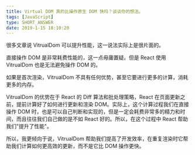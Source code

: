 ```yaml
---
title: Virtual DOM 真的比操作原生 DOM 快吗？谈谈你的想法。
tags: [JavaScript]
type: SHORT_ANSWER
date: 2019-1-15 18:10:20
---
```


很多文章说 VitrualDom 可以提升性能，这一说法实际上是很片面的。

直接操作 DOM 是非常耗费性能的，这一点毋庸置疑。但是 React 使用 VitrualDom 也是无法避免操作 DOM 的。

如果是首次渲染，VitrualDom 不具有任何优势，甚至它要进行更多的计算，消耗更多的内存。

VitrualDom 的优势在于 React 的 Diff 算法和批处理策略，React 在页面更新之前，提前计算好了如何进行更新和渲染 DOM。实际上，这个计算过程我们在直接操作 DOM 时，也是可以自己判断和实现的，但是一定会耗费非常多的精力和时间，而且往往我们自己做的是不如 React 好的。所以，在这个过程中 React 帮助我们"提升了性能"。

所以，我更倾向于说，VitrualDom 帮助我们提高了开发效率，在重复渲染时它帮助我们计算如何更高效的更新，而不是它比 DOM 操作更快。
